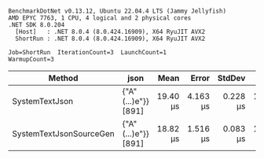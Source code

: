 ```

BenchmarkDotNet v0.13.12, Ubuntu 22.04.4 LTS (Jammy Jellyfish)
AMD EPYC 7763, 1 CPU, 4 logical and 2 physical cores
.NET SDK 8.0.204
  [Host]   : .NET 8.0.4 (8.0.424.16909), X64 RyuJIT AVX2
  ShortRun : .NET 8.0.4 (8.0.424.16909), X64 RyuJIT AVX2

Job=ShortRun  IterationCount=3  LaunchCount=1  
WarmupCount=3  

```
| Method                  | json                | Mean     | Error    | StdDev   | Min      | Max      | Gen0   | Allocated |
|------------------------ |-------------------- |---------:|---------:|---------:|---------:|---------:|-------:|----------:|
| SystemTextJson          | {&quot;A&quot;(...)e&quot;}} [891] | 19.40 μs | 4.163 μs | 0.228 μs | 19.25 μs | 19.66 μs | 0.0305 |   3.19 KB |
| SystemTextJsonSourceGen | {&quot;A&quot;(...)e&quot;}} [891] | 18.82 μs | 1.516 μs | 0.083 μs | 18.74 μs | 18.91 μs | 0.0305 |   3.19 KB |
